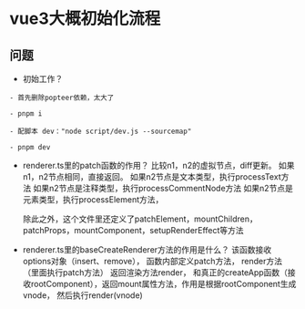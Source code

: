 # vue3大概初始化流程

## 问题
- 初始工作？
```shell
- 首先删除popteer依赖，太大了

- pnpm i

- 配脚本 dev："node script/dev.js --sourcemap"

- pnpm dev
```

- renderer.ts里的patch函数的作用？
    比较n1，n2的虚拟节点，diff更新。
    如果n1，n2节点相同，直接返回。
    如果n2节点是文本类型，执行processText方法
    如果n2节点是注释类型，执行processCommentNode方法
    如果n2节点是元素类型，执行processElement方法，

    除此之外，这个文件里还定义了patchElement，mountChildren，patchProps，mountComponent，setupRenderEffect等方法

- renderer.ts里的baseCreateRenderer方法的作用是什么？
    该函数接收options对象（insert、remove），
    函数内部定义patch方法，
    render方法（里面执行patch方法）
    返回渲染方法render，
        和真正的createApp函数（接收rootComponent），返回mount属性方法，作用是根据rootComponent生成vnode，
        然后执行render(vnode)